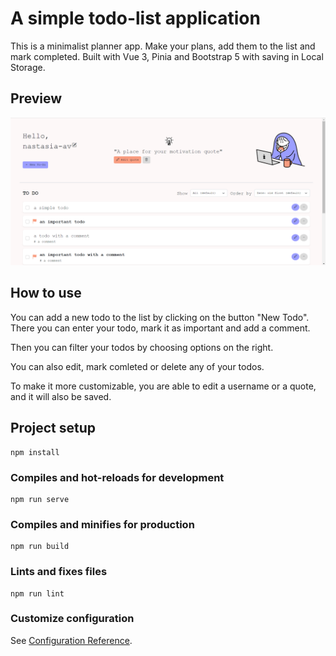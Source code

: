 # A simple todo-list application
This is a minimalist planner app. Make your plans, add them to the list and mark completed. Built with Vue 3, Pinia and Bootstrap 5 with saving in Local Storage.

## Preview
![Preview](image.png)

## How to use
You can add a new todo to the list by clicking on the button "New Todo". There you can enter your todo, mark it as important and add a comment. 

Then you can filter your todos by choosing options on the right.

You can also edit, mark comleted or delete any of your todos.

To make it more customizable, you are able to edit a username or a quote, and it will also be saved.

## Project setup
```
npm install
```

### Compiles and hot-reloads for development
```
npm run serve
```

### Compiles and minifies for production
```
npm run build
```

### Lints and fixes files
```
npm run lint
```

### Customize configuration
See [Configuration Reference](https://cli.vuejs.org/config/).
